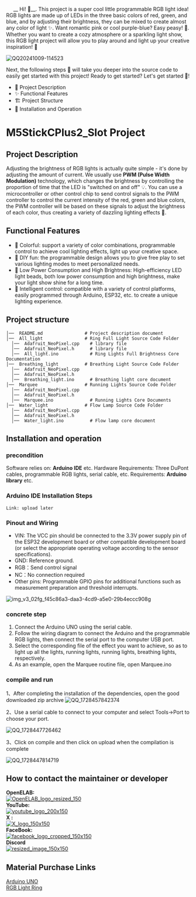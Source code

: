 
&nbsp;&nbsp;&nbsp;&nbsp;&nbsp;__ Hi! 👋__. This project is a super cool little programmable RGB light idea! RGB lights are made up of LEDs in the three basic colors of red, green, and blue, and by adjusting their brightness, they can be mixed to create almost any color of light ✨. Want romantic pink or cool purple-blue? Easy peasy! 🎨.
Whether you want to create a cozy atmosphere or a sparkling light show, this RGB light project will allow you to play around and light up your creative inspiration! 🚀  

![QQ20241009-114523](https://github.com/user-attachments/assets/fe60ac31-4235-4fdc-ab48-8893f06db0f1)  

Next, the following steps 📜 will take you deeper into the source code to easily get started with this project! Ready to get started? Let's get started 🚀!
- 📝 Project Description
- ✨ Functional Features
- 🏗 Project Structure
- 🚀 Installation and Operation
# M5StickCPlus2_Slot Project
## Project Description
Adjusting the brightness of RGB lights is actually quite simple - it's done by adjusting the amount of current. We usually use **PWM (Pulse Width Modulation)** technology, which changes the brightness by controlling the proportion of time that the LED is "switched on and off" 💡. You can use a microcontroller or other control chip to send control signals to the PWM controller to control the current intensity of the red, green and blue colors, the PWM controller will be based on these signals to adjust the brightness of each color, thus creating a variety of dazzling lighting effects 🌈.

## Functional Features

- 🌈 Colorful: support a variety of color combinations, programmable control to achieve cool lighting effects, light up your creative space.
- 🔧 DIY fun: the programmable design allows you to give free play to set various lighting modes to meet personalized needs.
- 🔧 Low Power Consumption and High Brightness: High-efficiency LED light beads, both low power consumption and high brightness, make your light show shine for a long time.
- 🤖 Intelligent control: compatible with a variety of control platforms, easily programmed through Arduino, ESP32, etc. to create a unique lighting experience.

## Project structure 
``` 
│──  README.md                # Project description document
│──  All_light                # Ring Full Light Source Code Folder
  │──  Adafruit_NeoPixel.cpp    # library file
  │──  Adafruit_NeoPixel.h      # library file
  │──  All_light.ino            # Ring Lights Full Brightness Core Documentation
│──  Breathing_light          # Breathing Light Source Code Folder
  │──  Adafruit_NeoPixel.cpp    
  │──  Adafruit_NeoPixel.h
  │──  Breathing_light.ino      # Breathing light core document
│──  Marquee                  # Running Lights Source Code Folder
  │──  Adafruit_NeoPixel.cpp    
  │──  Adafruit_NeoPixel.h
  │──  Marquee.ino              # Running Lights Core Documents
│──  Water_light              # Flow Lamp Source Code Folder
  │──  Adafruit_NeoPixel.cpp    
  │──  Adafruit_NeoPixel.h
  │──  Water_light.ino          # Flow lamp core document
```
## Installation and operation

### precondition
Software relies on: __Arduino IDE__ etc.
Hardware Requirements: Three DuPont cables, programmable RGB lights, serial cable, etc.
Requirements: __Arduino library__ etc.
### Arduino IDE Installation Steps
```
Link: upload later
```
### Pinout and Wiring
- VIN: The VCC pin should be connected to the 3.3V power supply pin of the ESP32 development board or other compatible development board (or select the appropriate operating voltage according to the sensor specifications).
- GND: Reference ground.
- RGB：Send control signal
- NC：No connection required
- Other pins: Programmable GPIO pins for additional functions such as measurement preparation and threshold interrupts.

![img_v3_02fg_f45c86a3-daa3-4cd9-a5e0-29b4eccc908g](https://github.com/user-attachments/assets/85d69e81-5d29-4847-a2c9-6c80886ce5a4)

### concrete step
1. Connect the Arduino UNO using the serial cable.
2. Follow the wiring diagram to connect the Arduino and the programmable RGB lights, then connect the serial port to the computer USB port.
3. Select the corresponding file of the effect you want to achieve, so as to light up all the lights, running lights, running lights, breathing lights, respectively.
4. As an example, open the Marquee routine file, open Marquee.ino

### compile and run
1、After completing the installation of the dependencies, open the good downloaded zip archive
![QQ_1728457842374](https://github.com/user-attachments/assets/d4cb7dbe-b520-4aec-bbba-1f9dd92f6777)

2、Use a serial cable to connect to your computer and select Tools->Port to choose your port. 

![QQ_1728447726462](https://github.com/user-attachments/assets/4ba17432-2bd4-4e50-86ff-4246dd5b8a97)

3、Click on compile and then click on upload when the compilation is complete  

![QQ_1728447814719](https://github.com/user-attachments/assets/72e4abd5-63c5-4bc8-ac12-eebb229b38f0)

## How to contact the maintainer or developer
__OpenELAB:__   
[![OpenELAB_logo_resized_150](https://github.com/user-attachments/assets/5d3de375-359c-46a3-96bb-aaa211c6c636)](https://openelab.io)  
__YouTube:__  
[![youtube_logo_200x150](https://github.com/user-attachments/assets/d2365e7f-4ffe-4124-bf62-21eba19a71e4)](https://www.youtube.com/@OpenELAB)  
__X :__  
[![X_logo_150x150](https://github.com/user-attachments/assets/4ad5095f-2573-4791-9360-b355530093bf)](https://twitter.com/openelabio)  
__FaceBook:__  
[![facebook_logo_cropped_150x150](https://github.com/user-attachments/assets/52f2dc9a-a564-49a5-b72e-30eafbbc281f)](https://www.facebook.com/profile.php?id=61559154729457)  
__Discord__  
[![resized_image_150x150](https://github.com/user-attachments/assets/93ecd098-3391-45bb-9d80-b166c197a475)](https://discord.gg/VQspWyck)  
## Material Purchase Links
[Arduino UNO](https://openelab.io/products/original-arduino-uno-r3-development-board-atmega328p?_pos=2&_sid=b818f1e97&_ss=r)  
[RGB Light Ring](https://openelab.io/products/led-ring-rgb?_pos=12&_sid=75dc754a1&_ss=r)
